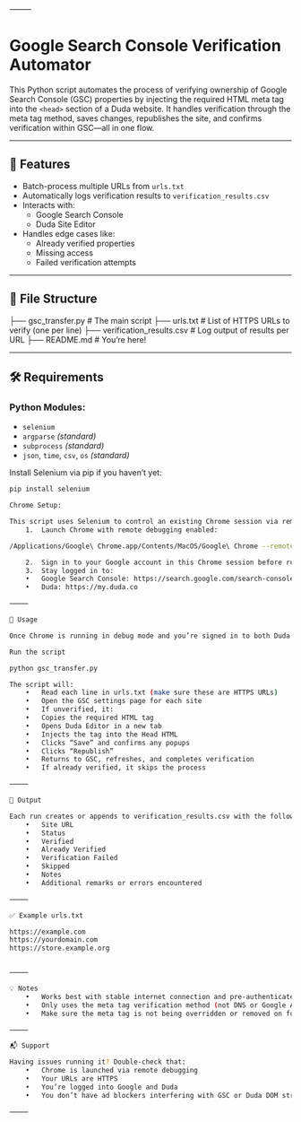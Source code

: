 ⸻


# Google Search Console Verification Automator

This Python script automates the process of verifying ownership of Google Search Console (GSC) properties by injecting the required HTML meta tag into the `<head>` section of a Duda website. It handles verification through the meta tag method, saves changes, republishes the site, and confirms verification within GSC—all in one flow.

---

## 🔧 Features

- Batch-process multiple URLs from `urls.txt`
- Automatically logs verification results to `verification_results.csv`
- Interacts with:
  - Google Search Console
  - Duda Site Editor
- Handles edge cases like:
  - Already verified properties
  - Missing access
  - Failed verification attempts

---

## 📁 File Structure

├── gsc_transfer.py            # The main script
├── urls.txt                   # List of HTTPS URLs to verify (one per line)
├── verification_results.csv   # Log output of results per URL
├── README.md                  # You’re here!

---

## 🛠️ Requirements

### Python Modules:
- `selenium`
- `argparse` *(standard)*
- `subprocess` *(standard)*
- `json`, `time`, `csv`, `os` *(standard)*

Install Selenium via pip if you haven’t yet:
```bash
pip install selenium

Chrome Setup:

This script uses Selenium to control an existing Chrome session via remote debugging.
	1.	Launch Chrome with remote debugging enabled:

/Applications/Google\ Chrome.app/Contents/MacOS/Google\ Chrome --remote-debugging-port=9222 --user-data-dir="/tmp/chrome-debug"

	2.	Sign in to your Google account in this Chrome session before running the script.
	3.	Stay logged in to:
	•	Google Search Console: https://search.google.com/search-console
	•	Duda: https://my.duda.co

⸻

🚀 Usage

Once Chrome is running in debug mode and you’re signed in to both Duda and GSC:

Run the script

python gsc_transfer.py

The script will:
	•	Read each line in urls.txt (make sure these are HTTPS URLs)
	•	Open the GSC settings page for each site
	•	If unverified, it:
	•	Copies the required HTML tag
	•	Opens Duda Editor in a new tab
	•	Injects the tag into the Head HTML
	•	Clicks “Save” and confirms any popups
	•	Clicks “Republish”
	•	Returns to GSC, refreshes, and completes verification
	•	If already verified, it skips the process

⸻

📝 Output

Each run creates or appends to verification_results.csv with the following fields:
	•	Site URL
	•	Status
	•	Verified
	•	Already Verified
	•	Verification Failed
	•	Skipped
	•	Notes
	•	Additional remarks or errors encountered

⸻

✅ Example urls.txt

https://example.com
https://yourdomain.com
https://store.example.org


⸻

💡 Notes
	•	Works best with stable internet connection and pre-authenticated Chrome session.
	•	Only uses the meta tag verification method (not DNS or Google Analytics).
	•	Make sure the meta tag is not being overridden or removed on future Duda saves.

⸻

📬 Support

Having issues running it? Double-check that:
	•	Chrome is launched via remote debugging
	•	Your URLs are HTTPS
	•	You’re logged into Google and Duda
	•	You don’t have ad blockers interfering with GSC or Duda DOM structure

⸻
